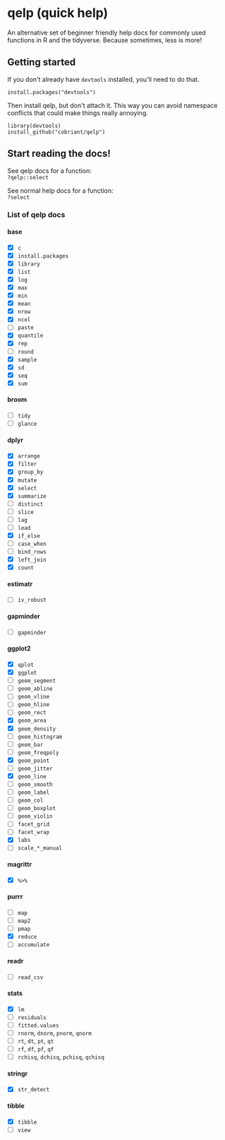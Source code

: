 # qelp (quick help)

An alternative set of beginner friendly help docs for commonly used functions in R and the tidyverse. Because sometimes, less is more!

## Getting started

If you don't already have `devtools` installed, you'll need to do that.

`install.packages("devtools")`

Then install qelp, but don't attach it. This way you can avoid namespace conflicts that could make things really annoying.

`library(devtools)`  
`install_github("cobriant/qelp")`

## Start reading the docs!

See qelp docs for a function:  
`?qelp::select`

See normal help docs for a function:  
`?select`

### List of qelp docs

#### base

- [x] `c`  
- [x] `install.packages`  
- [x] `library`  
- [x] `list`  
- [x] `log`  
- [x] `max`  
- [x] `min`  
- [x] `mean`  
- [x] `nrow`  
- [x] `ncol`  
- [ ] `paste`
- [x] `quantile`  
- [x] `rep`  
- [ ] `round`
- [x] `sample`  
- [x] `sd`  
- [x] `seq`  
- [x] `sum`  

#### broom

- [ ] `tidy`
- [ ] `glance`

#### dplyr

- [x] `arrange`  
- [x] `filter`  
- [x] `group_by`  
- [x] `mutate`  
- [x] `select`  
- [x] `summarize`  
- [ ] `distinct`  
- [ ] `slice`
- [ ] `lag`  
- [ ] `lead`  
- [x] `if_else`  
- [ ] `case_when`  
- [ ] `bind_rows`  
- [x] `left_join`  
- [x] `count`

#### estimatr

- [ ] `iv_robust`

#### gapminder

- [ ] `gapminder` 

#### ggplot2

- [x] `qplot`
- [x] `ggplot`  
- [ ] `geom_segment`  
- [ ] `geom_abline`  
- [ ] `geom_vline`
- [ ] `geom_hline`  
- [ ] `geom_rect`  
- [x] `geom_area`  
- [x] `geom_density`  
- [ ] `geom_histogram` 
- [ ] `geom_bar`  
- [ ] `geom_freqpoly`  
- [x] `geom_point`
- [ ] `geom_jitter`
- [x] `geom_line` 
- [ ] `geom_smooth`  
- [ ] `geom_label`
- [ ] `geom_col`  
- [ ] `geom_boxplot`  
- [ ] `geom_violin`  
- [ ] `facet_grid`  
- [ ] `facet_wrap`  
- [x] `labs`  
- [ ] `scale_*_manual`  

#### magrittr

- [x] `%>%`  

#### purrr

- [ ] `map` 
- [ ] `map2`  
- [ ] `pmap`  
- [x] `reduce` 
- [ ] `accumulate` 

#### readr

- [ ] `read_csv` 

#### stats

- [x] `lm`
- [ ] `residuals`
- [ ] `fitted.values`
- [ ] `rnorm`, `dnorm`, `pnorm`, `qnorm`
- [ ] `rt`, `dt`, `pt`, `qt`
- [ ] `rf`, `df`, `pf`, `qf`
- [ ] `rchisq`, `dchisq`, `pchisq`, `qchisq`

#### stringr

- [x] `str_detect`

#### tibble

- [x] `tibble`  
- [ ] `view`  
